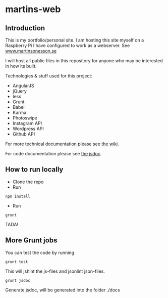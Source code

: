 martins-web
==========

## Introduction

This is my portfolio/personal site. I am hosting this site myself on a Raspberry Pi I have configured to work as a webserver. See www.martinsonesson.se

I will host all public files in this repository for anyone who may be interested in how its built.

Technologies & stuff used for this project:

+ AngularJS
+ jQuery
+ less
+ Grunt
+ Babel
+ Karma
+ Photoswipe
+ Instagram API
+ Wordpress API
+ Github API

For more technical documentation please see [the wiki](https://github.com/ToWelie89/martinsweb/wiki).

For code documentation please see [the jsdoc](http://www.martinsonesson.se/docs).

## How to run locally

- Clone the repo
- Run

```
npm install
```

- Run

```
grunt
```

TADA!

## More Grunt jobs

You can test the code by running

```
grunt test
```

This will jshint the js-files and jsonlint json-files.

```
grunt jsdoc
```

Generate jsdoc, will be generated into the folder ./docs
